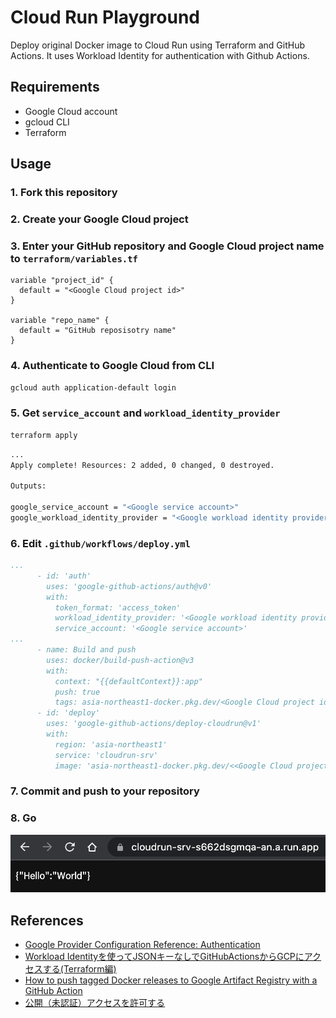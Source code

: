 # Cloud Run Playground

Deploy original Docker image to Cloud Run using Terraform and GitHub Actions.
It uses Workload Identity for authentication with Github Actions.

## Requirements

- Google Cloud account
- gcloud CLI
- Terraform

## Usage

### 1. Fork this repository

### 2. Create your Google Cloud project

### 3. Enter your GitHub repository and Google Cloud project name to `terraform/variables.tf`

```hcl
variable "project_id" {
  default = "<Google Cloud project id>"
}

variable "repo_name" {
  default = "GitHub reposisotry name"
}
```

### 4. Authenticate to Google Cloud from CLI

```sh
gcloud auth application-default login
```

### 5. Get `service_account` and `workload_identity_provider`

```sh
terraform apply
```

```sh
...
Apply complete! Resources: 2 added, 0 changed, 0 destroyed.

Outputs:

google_service_account = "<Google service account>"
google_workload_identity_provider = "<Google workload identity provider>"
```

### 6. Edit `.github/workflows/deploy.yml`

```yml
...
      - id: 'auth'
        uses: 'google-github-actions/auth@v0'
        with:
          token_format: 'access_token'
          workload_identity_provider: '<Google workload identity provider>'
          service_account: '<Google service account>'
...
      - name: Build and push
        uses: docker/build-push-action@v3
        with:
          context: "{{defaultContext}}:app"
          push: true
          tags: asia-northeast1-docker.pkg.dev/<Google Cloud project id>/playground/fastapi:latest
      - id: 'deploy'
        uses: 'google-github-actions/deploy-cloudrun@v1'
        with:
          region: 'asia-northeast1'
          service: 'cloudrun-srv'
          image: 'asia-northeast1-docker.pkg.dev/<<Google Cloud project id>>/playground/fastapi'

```

### 7. Commit and push to your repository

### 8. Go

![](./example.png)

## References

- [Google Provider Configuration Reference: Authentication](https://registry.terraform.io/providers/hashicorp/google/latest/docs/guides/provider_reference#authentication)
- [Workload Identityを使ってJSONキーなしでGitHubActionsからGCPにアクセスする(Terraform編)](https://qiita.com/shiozaki/items/2f61489c09ff196213b4)
- [How to push tagged Docker releases to Google Artifact Registry with a GitHub Action](https://gist.github.com/palewire/12c4b2b974ef735d22da7493cf7f4d37)
- [公開（未認証）アクセスを許可する](https://cloud.google.com/run/docs/authenticating/public)
